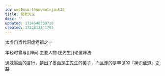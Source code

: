 ```yaml
---
id: uwd0nsur66umowntnjank35
title: 荀老先生
desc: ''
updated: 1724648339720
created: 1723812241795
---
```


太虚门当代洞虚老祖之一

年轻时曾与[[阵问.主要人物.庄先生]]论道阵法

通过墨画的言行，猜出了墨画是庄先生的弟子，而且走的是罕见的『神识证道』之路
